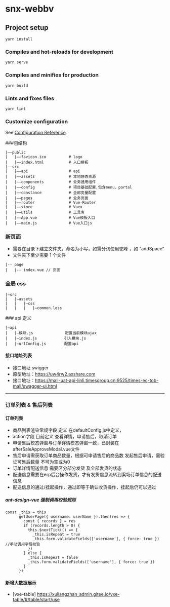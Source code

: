 # snx-webbv

## Project setup

```
yarn install
```

### Compiles and hot-reloads for development

```
yarn serve
```

### Compiles and minifies for production

```
yarn build
```

### Lints and fixes files

```
yarn lint
```

### Customize configuration

See [Configuration Reference](https://cli.vuejs.org/config/).

###包结构

```
|——public
|	|——favicon.ico          # logo
|	|——index.html           # 入口模板
|——src
|	|——api                  # api
|	|——assets               # 本地静态资源
|	|——components           # 业务通用组件
|	|——config               # 项目基础配置,包含menu、portal
|	|——constance            # 全部变量配置
|	|——pages                # 业务页面
|	|——router               # Vue-Router
|	|——store                # Vuex
|	|——utils                # 工具库
|	|——App.vue              # Vue模板入口
|	|——main.js              # Vue入口js

```

### 新页面

- 需要在目录下建立文件夹，命名为小写，如需分词使用驼峰 ，如 “addSpace”
- 文件夹下至少需要 1 个文件

```
|-- page
|	|-- index.vue // 页面
```

### 全局 css

```
|—src
|	|—assets
|   |	|—css
|   |	|	|—common.less
```

### api 定义

```
|—api
|	|—模块.js              配置当前模块ajax
|	|—index.js            引入模块.js
|	|—urlConfig.js        配置api
```

#### 接口地址列表

- 接口地址 swigger
- 原型地址：https://uw4rw2.axshare.com
- 接口地址：https://mall-uat-api-linli.timesgroup.cn:9525/times-ec-tob-mall/swagger-ui.html
---

###  订单列表 & 售后列表
#### 订单列表
- 商品列表渲染常规字段 定义 在defaultConfig.js中定义，
- action字段 目前定义  查看详情，申请售后，取消订单
- 申请售后模态弹窗与订单详情模态弹窗一致，已封装在afterSaleApproveModal.vue文件
- 售后申请需获取订单商品数量，根据可申请售后的商品数 发起售后申请，需验证可售后数量  不可为空或为0
- 订单详情配送信息  需要区分部分发货 及全部发货的状态
- 配送信息需要在erp后台操作发货，才有发货信息流转到案场订单信息的配送信息
- 配送信息的通过/挂起操作，通过即等于确认收货操作，挂起后仍可以通过

##### ant-design-vue 强制调用校验规则

```
const _this = this
      getUserPage({ username: userName }).then(res => {
        const { records } = res
        if (records.length > 0) {
          this.$nextTick(() => {
            _this.isRepeat = true
            _this.form.validateFields(['username'], { force: true })  //手动调用字段校验
          })
        } else {
          _this.isRepeat = false
          _this.form.validateFields(['username'], { force: true })
        }
      })

```

#### 新增大数据展示
- [vxe-table] https://xuliangzhan_admin.gitee.io/vxe-table/#/table/start/use 